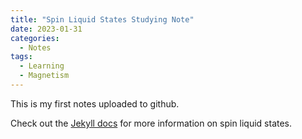 ```yaml
---
title: "Spin Liquid States Studying Note"
date: 2023-01-31
categories:
  - Notes
tags:
  - Learning
  - Magnetism
---
```


This is my first notes uploaded to github.

Check out the [Jekyll docs][jekyll-docs] for more information on spin liquid states. 

[jekyll-docs]: https://github.com/soonyotta/soonyotta.github.io/blob/master/Notes/SpinLiquidStates.pdf

